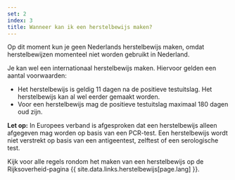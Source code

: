 ```yaml
---
set: 2
index: 3
title: Wanneer kan ik een herstelbewijs maken?
---
```

Op dit moment kun je geen Nederlands herstelbewijs maken, omdat herstelbewijzen momenteel niet worden gebruikt in Nederland.

Je kan wel een internationaal herstelbewijs maken. Hiervoor gelden een aantal voorwaarden:

- Het herstelbewijs is geldig 11 dagen na de positieve testuitslag. Het herstelbewijs kan al wel eerder gemaakt worden.
- Voor een herstelbewijs mag de positieve testuitslag maximaal 180 dagen oud zijn.

**Let op:** In Europees verband is afgesproken dat een herstelbewijs alleen afgegeven mag worden op basis van een PCR-test. Een herstelbewijs wordt niet verstrekt op basis van een antigeentest, zelftest of een serologische test.

Kijk voor alle regels rondom het maken van een herstelbewijs op de Rijksoverheid-pagina {{ site.data.links.herstelbewijs[page.lang] }}.

